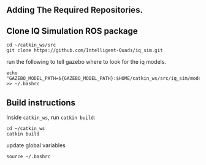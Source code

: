 ## Adding The Required Repositories.

## Clone IQ Simulation ROS package 

```
cd ~/catkin_ws/src
git clone https://github.com/Intelligent-Quads/iq_sim.git
```

run the following to tell gazebo where to look for the iq models.
```
echo "GAZEBO_MODEL_PATH=${GAZEBO_MODEL_PATH}:$HOME/catkin_ws/src/iq_sim/models" >> ~/.bashrc
```

## Build instructions
Inside `catkin_ws`, run `catkin build`:

```
cd ~/catkin_ws
catkin build
```
update global variables
```
source ~/.bashrc
```
